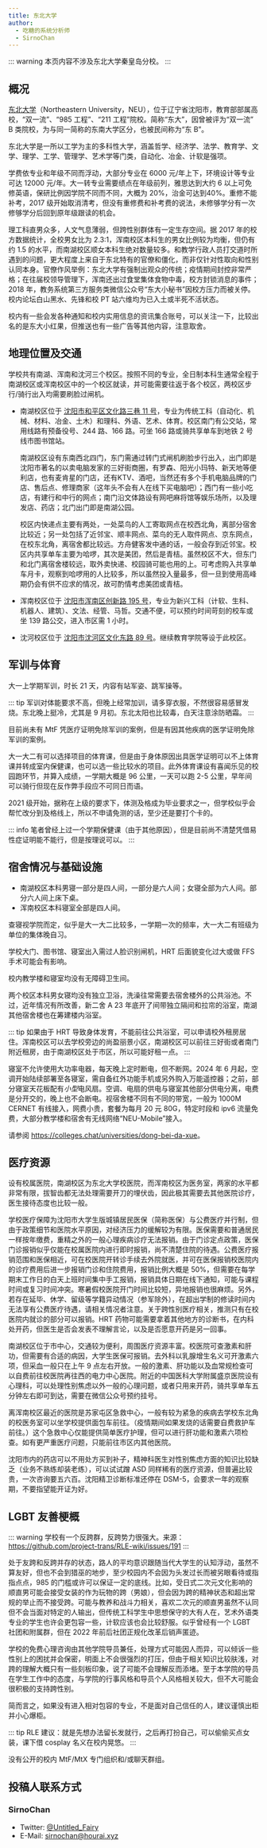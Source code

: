 ```yaml
---
title: 东北大学
author:
  - 吃糖的系统分析师
  - SirnoChan
---
```


::: warning
本页内容不涉及东北大学秦皇岛分校。
:::

## 概况

[东北大学](https://www.neu.edu.cn)（Northeastern University，NEU），位于辽宁省沈阳市，教育部部属高校，“双一流”、“985 工程”、“211 工程”院校。简称“东大”，因曾被评为“双一流” B 类院校，为与同一简称的东南大学区分，也被民间称为“东 B”。

东北大学是一所以工学为主的多科性大学，涵盖哲学、经济学、法学、教育学、文学、理学、工学、管理学、艺术学等门类，自动化、冶金、计软是强项。

学费依专业和年级不同而浮动，大部分专业在 6000 元/年上下，环境设计等专业可达 12000 元/年。大一转专业需要绩点在年级前列，雅思达到大约 6 以上可免修英语，保研比例因学院不同而不同，大概为 20%，治金可达到40%。重修不能补考，2017 级开始取消清考，但没有重修费和补考费的说法，未修够学分有一次修够学分后回到原年级跟读的机会。

理工科直男众多，人文气息薄弱，但跨性别群体有一定生存空间。据 2017 年的校方数据统计，全校男女比为 2.3:1，浑南校区本科生的男女比例较为均衡，但仍有约 1.5 的水平，而南湖校区顺女本科生绝对数量较多。和教学行政人员打交道时所遇到的问题，更大程度上来自于东北特有的官僚和僵化，而非仅针对性取向和性别认同本身。官僚作风举例：东北大学有强制出观众的传统；疫情期间封控非常严格；在往届校领导管理下，浑南还出过食堂集体食物中毒，校方封锁消息的事件；2018 年，教务系统第三方服务类微信公众号“东大小秘书”因校方压力而被关停。校内论坛白山黑水、先锋和校 PT 站六维均为已入土或半死不活状态。

校内有一些会发各种通知和校内实用信息的资讯集合账号，可以关注一下，比较出名的是东大小红果，但推送也有一些广告等其他内容，注意取舍。

## 地理位置及交通

学校共有南湖、浑南和沈河三个校区。按照不同的专业，全日制本科生通常全程于南湖校区或浑南校区中的一个校区就读，并可能需要往返于各个校区，两校区步行/骑行出入均需要刷脸过闸机。

- 南湖校区位于 [沈阳市和平区文化路三巷 11 号](https://amap.com/place/B00180JB6L)，专业为传统工科（自动化、机械、材料、冶金、土木）和理科、外语、艺术、体育。校区南门有公交站，常用线路有预备役号、244 路、166 路。可坐 166 路或骑共享单车到地铁 2 号线市图书馆站。

  南湖校区设有东南西北四门，东门需通过转门式闸机刷脸步行出入，出门即是沈阳市著名的以卖电脑发家的三好街商圈，有罗森、阳光小玛特、新天地等便利店，也有麦肯星的门店，还有KTV、酒吧，当然还有多个手机电脑品牌的门店、售后点、修理商家（这年头不会有人在线下买电脑吧）；西门有一些小吃店，有建行和中行的网点；南门沿文体路设有网吧麻将馆等娱乐场所，以及理发店、药店；北门出门即是南湖公园。

  校区内快递点主要有两处，一处菜鸟的人工寄取网点在校西北角，离部分宿舍比较近；另一处包括了近邻宝、顺丰网点、菜鸟的无人取件网点、京东网点，在校东北角，离宿舍都比较远。方舟健客发中通的话，一般会存到近邻宝。校区内共享单车主要为哈啰，其次是美团，然后是青桔。虽然校区不大，但东门和北门离宿舍楼较远，取外卖快递、校园骑可能也用的上。可考虑购入共享单车月卡，观察到哈啰用的人比较多，所以虽然投入量最多，但一旦到使用高峰期仍会有供不应求的情况，故可酌情考虑美团或青桔。

- 浑南校区位于 [沈阳市浑南区创新路 195 号](https://amap.com/place/B001817WBT)，专业为新兴工科（计软、生科、机器人、建筑）、文法、经管、马哲。交通不便，可以预约时间苛刻的校车或坐 139 路公交，进入市区需 1 小时。

- 沈河校区位于 [沈阳市沈河区文化东路 89 号](https://amap.com/place/B0FFGXUPA1)。继续教育学院等设于此校区。

## 军训与体育

大一上学期军训，时长 21 天，内容有站军姿、跳军操等。

::: tip
军训对体能要求不高，但晚上经常加训，请多穿衣服，不然很容易感冒发烧。东北晚上挺冷，尤其是 9 月初。东北太阳也比较毒，白天注意涂防晒霜。
:::

目前尚未有 MtF 凭医疗证明免除军训的案例，但是有因其他疾病的医学证明免除军训的案例。

大一大二有可以选择项目的体育课，但是由于身体原因出具医学证明可以不上体育课并转成室内保健课，也可以选一些比较水的项目。此外体育课设有喜闻乐见的校园跑环节，并算入成绩，一学期大概是 96 公里，一天可以跑 2-5 公里，早年间可以骑行但现在反作弊手段应不可同日而语。

2021 级开始，据称在上级的要求下，体测及格成为毕业要求之一，但学校似乎会帮忙改分到及格线上，所以不申请免测的话，至少还是要打个卡的。

::: info
笔者曾经上过一个学期保健课（由于其他原因），但是目前尚不清楚凭借易性症证明能不能行，但是按理说可以。
:::

## 宿舍情况与基础设施

- 南湖校区本科男寝一部分是四人间，一部分是六人间；女寝全部为六人间。部分六人间上床下桌。
- 浑南校区本科寝室全部是四人间。

查寝视学院而定，似乎是大一大二比较多，一学期一次的频率，大一大二有班级为单位的集体晚自习。

学校大门、图书馆、寝室出入需过人脸识别闸机，HRT 后面貌变化过大或做 FFS 手术可能会有影响。

校内教学楼和寝室均没有无障碍卫生间。

两个校区本科男女寝均没有独立卫浴，洗澡往常需要去宿舍楼外的公共浴池。不过，近年情况有所改善，新二舍 A 23 年底开了间带独立隔间和拉帘的浴室，南湖其他宿舍楼也在筹建楼内浴室。

::: tip
如果由于 HRT 导致身体发育，不能前往公共浴室，可以申请校外租房居住。浑南校区可以去学校旁边的尚盈丽景小区，南湖校区可以前往三好街或者南门附近租房，由于南湖校区处于市区，所以可能好租一点。
:::

寝室不允许使用大功率电器，每天晚上定时断电，但不断网。2024 年 6 月起，空调开始陆续部署至各寝室，需自备红外功能手机或另外购入万能遥控器；之前，部分寝室天花板配有*小型*电风扇。空调、电扇的供电与寝室其他部分供电分离，电费是分开交的，晚上也不会断电。视宿舍楼不同有不同的带宽，一般为 1000M CERNET 有线接入，网费小贵，套餐为每月 20 元 80G，特定时段和 ipv6 流量免费，大部分教学楼和宿舍有无线网络“NEU-Mobile”接入。

请参阅 <https://colleges.chat/universities/dong-bei-da-xue>。

## 医疗资源

设有校属医院，南湖校区为东北大学校医院，而浑南校区为医务室，两家的水平都非常有限，拔智齿都无法处理需要开刀的埋伏齿，因此极其需要去其他医院诊疗，医生接待态度也比较一般。

学校医疗保障为沈阳市大学生版城镇居民医保（简称医保）与公费医疗并行制，但由于政策细节和医院水平原因，对经济压力的缓解较为有限。医保需要和普通居民一样按年缴费，重精之外的一般心理疾病诊疗无法报销。由于门诊定点政策，医保门诊报销似乎仅能在校属医院内进行即时报销，尚不清楚住院的待遇。公费医疗报销范围和医保相近，可在校医院开转诊手续去外院就医，并可在医保报销校医院内的诊疗费用后进一步报销门诊和住院费用，报销比例大概是 50%，但需要在每学期末工作日的白天上班时间集中手工报销，报销具体日期在线下通知，可能与课程时间或复习时间冲突。寒暑假校医院开门时间比较短，异地报销也很麻烦。另外，若存在延毕、休学、留级等学籍异动情况（参军除外），在超出学制的修读时间内无法享有公费医疗待遇，请相关情况者注意。关于跨性别医疗相关，推测只有在校医院内就诊的部分可以报销。HRT 药物可能需要拿着其他地方的诊断书，在内科处开药，但医生是否会发表不理解言论，以及是否愿意开药是另一回事。

南湖校区位于市中心，交通较为便利，周围医疗资源丰富。校医院可查激素和肝功，但需要有合适的病因，大学生医保可报销。去外科以乳腺增生名义可开激素六项，但采血一般只在上午 9 点左右开放。一般的激素、肝功能以及血常规检查可以自费前往校医院再往西的电力中心医院。附近的中国医科大学附属盛京医院设有心理科，可以处理性别焦虑以外一般的心理问题，或者只用来开药，骑共享单车五分钟左右即可到达，需要在微信公众号预约挂号。

离浑南校区最近的医院是苏家屯区急救中心，一般有较为紧急的疾病去学校东北角的校医务室可以坐学校提供面包车前往。（疫情期间如果发烧的话需要自费救护车前往。）这个急救中心仅能提供简单医疗护理，但可以进行肝功能和激素六项检查。如有更严重医疗问题，只能前往市区内其他医院。

沈阳市内的药店可以不用处方买到补子，精神科医生对性别焦虑方面的知识比较缺乏（业务不熟练却装老练），可以试试蹭 ASD 同样稀有的医疗资源，但普遍比较贵，一次咨询要五六百。沈阳精卫诊断标准还停在 DSM-5，会要求一年的观察期，不要指望能开证为好。

## LGBT 友善梗概

::: warning
学校有一个反跨群，反跨势力很强大。来源：<https://github.com/project-trans/RLE-wiki/issues/191>
:::

处于友跨和反跨并存的状态，路人的平均意识跟随当代大学生的认知浮动，虽然不算友好，但也不会到猎巫的地步，至少校园内不会因为头发过长而被另眼看待或指指点点，985 的门槛或许可以保证一定的底线。比如，受日式二次元文化影响的顺直男可能会接受女装的作为玩物的跨（男娘），但会因为跨的精神状态和超出常规的举止而不接受跨。可能与教养和战斗力相关，喜欢二次元的顺直男虽然不认同但不会当面对特定的人输出，但传统工科学生中思想保守的大有人在，艺术外语类专业的学生也许会更包容一些，计软应该也会比较舒服。似乎曾经有一个 LGBT 社团和附属群，但在 2022 年前后社团正规化改革后销声匿迹。

学校的免费心理咨询由其他学院导员兼任，处理方式可能因人而异，可以倾诉一些性别上的困扰并会保密，明面上不会很强烈的打压，但由于相关知识比较肤浅，对跨的理解大概只有一些刻板印象，说了可能不会理解反而添堵。至于本学院的导员在学生工作中的态度，与学院的行事风格和导员个人风格相关较大，但不大可能会很积极的支持跨性别。

简而言之，如果没有进入相对包容的专业，不是面对自己信任的人，建议谨慎出柜并小心爆柜。

::: tip
RLE 建议：就是先想办法留长发就行，之后再打扮自己，可以偷偷买点女装，课下借 cosplay 名义在校内晃悠。
:::

没有公开的校内 MtF/MtX 专门组织和/或聊天群组。

## 投稿人联系方式

### SirnoChan

- Twitter: [@Untitled_Fairy](https://twitter.com/Untitled_Fairy)
- E-Mail: <sirnochan@hourai.xyz>
